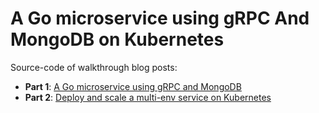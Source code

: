 # A Go microservice using gRPC And MongoDB on Kubernetes

Source-code of walkthrough blog posts:
* **Part 1**: [A Go microservice using gRPC and MongoDB](http://pstylianides.com/a-go-microservice-using-grpc-and-mongodb/)
* **Part 2**: [Deploy and scale a multi-env service on Kubernetes](http://pstylianides.com/deploy-and-scale-a-multi-env-service-on-kubernetes/)
